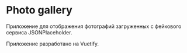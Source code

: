# Photo gallery

Приложение для отображения фотографий загруженных с фейкового сервиса JSONPlaceholder.

Приложение разработано на Vuetify.
